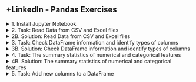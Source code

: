 ## +LinkedIn - Pandas Exercises

<details>
<summary>1. Install Jupyter Notebook </summary>

# Check Python version 

```x
python3 --version
```

# Install Pip

```x
curl https://bootstrap.pypa.io/get-pip.py -o get-pip.py
python3 get-pip.py
```

# Install Virtual Environment

```x
python3 -m venv venv
source venv/bin/activate
```

# Install Jupyter Notebook

```x
pip install notebook
```

# Run Jupyter Notebook

```x
jupyter notebook
```

# Check Installed Packages

```x
pip freeze
```

# Install Pandas and matplotlib

```x
pip install pandas
pip install matplotlib
```

# Uninstall all currently installed packages

```x
pip freeze > installed_packages.txt
pip uninstall -r installed_packages.txt -y
```

# Install packages from requirements.txt:

```x
pip install -r requirements.txt
```

# #END</details>

<details>
<summary>2. Task: Read Data from CSV and Excel files </summary>

# Task: Read Data from CSV and Excel files

![image](https://github.com/user-attachments/assets/48cb9650-aba3-40a4-a3d5-d2526d4fad80)
![image](https://github.com/user-attachments/assets/66625d86-9e7e-4f9b-b07a-885c4111d78e)

```py
import pandas as pd
```

![image](https://github.com/user-attachments/assets/97501b97-c4c4-44a3-8ff8-73856549d66a)
![image](https://github.com/user-attachments/assets/94769fbb-b27c-4bc2-89e6-f20c65d86b63)



# #END</details>

<details>
<summary>2B. Solution: Read Data from CSV and Excel files </summary>

# Solution: Read Data from CSV and Excel files

## Solution 1: Using Python

```py
with open("data/auto_mpg.csv", "r") as f:
    lines = f.readlines()
    print('MPG | Cylinders | Displacement | HorsePower | Weight | Acceleration | Model Year | Origin')
    for line in lines[1:11]:
        # line = line.strip().replace(',',' | ')
        line = line.strip().split(",")
        line = " | ".join(line)
        print(line)
```

```x
MPG | Cylinders | Displacement | HorsePower | Weight | Acceleration | Model Year | Origin
18.0 | 8 | 307.0 | 130.0 | 3504.0 | 12.0 | 70 | India
15.0 | 8 | 350.0 | 165.0 | 3693.0 | 11.5 | 70 | India
18.0 | 8 | 318.0 | 150.0 | 3436.0 | 11.0 | 70 | India
16.0 | 8 | 304.0 | 150.0 | 3433.0 | 12.0 | 70 | India
17.0 | 8 | 302.0 | 140.0 | 3449.0 | 10.5 | 70 | India
15.0 | 8 | 429.0 | 198.0 | 4341.0 | 10.0 | 70 | India
14.0 | 8 | 454.0 | 220.0 | 4354.0 | 9.0 | 70 | India
14.0 | 8 | 440.0 | 215.0 | 4312.0 | 8.5 | 70 | India
14.0 | 8 | 455.0 | 225.0 | 4425.0 | 10.0 | 70 | India
15.0 | 8 | 390.0 | 190.0 | 3850.0 | 8.5 | 70 | India
```

![image](https://github.com/user-attachments/assets/4b7671e3-6758-44c3-a8d1-9e779b2dcda0)

## Solution 2: Using Pandas Basic

```py
import pandas as pd

# Read the CSV file into a pandas DataFrame
df = pd.read_csv("data/auto_mpg.csv")
df.columns = ['MPG','Cylinders','Displacement','HorsePower','Weight','Acceleration','Model Year','Origin']
df.head(10)

# print(pd.options.display.max_rows)
# To Print the first 10 rows (excluding the header row)
# print(df.head(10).to_string(header=False, index=False))
```

![image](https://github.com/user-attachments/assets/1447e823-26c9-4b0b-96a3-6ca741b82f9f)


## Solution 3: Using Pandas Advanced

```py
import pandas as pd

df = pd.read_csv("./data/auto_mpg.csv", header=0, names=['MPG','Cylinders','Displacement','HorsePower','Weight','Acceleration','Model Year','Origin'])
df.head(10)
```

![image](https://github.com/user-attachments/assets/3ea83ea8-67df-4ade-b526-da8d92acae2c)

# #END</details>

<details>
<summary>3. Task: Check DataFrame information and identify types of columns </summary>

# Task: Check DataFrame information and identify types of columns

![image](https://github.com/user-attachments/assets/1d58c264-5970-4245-90a1-94f0e3d2d637)

```py
import pandas as pd

df = pd.read_csv("./data/auto_mpg.csv",
                 header=0,
                 names = ['MPG', 'Cylinders', 'Displacement', 'Horsepower','Weight',\
                          'Acceleration', 'Model Year', 'Origin'])

df.head(10)
```

![image](https://github.com/user-attachments/assets/7a896604-7e49-4cbb-8f1d-bdb3fed5d2d5)

# #END</details>

<details>
<summary>3B. Solution: Check DataFrame information and identify types of columns </summary>

# Solution: Check DataFrame information and identify types of columns

## Get only the number of Rows and Columns

```py
df.shape
```

```x
(398, 8)
```

![image](https://github.com/user-attachments/assets/fb66a183-d831-4dc0-9341-6ab8af24d9dd)

# Get only the columns

```py
df.columns
```

```x
Index(['MPG', 'Cylinders', 'Displacement', 'Horsepower', 'Weight',
       'Acceleration', 'Model Year', 'Origin'],
      dtype='object')
```

```py
list(df.columns)
```

```x
['MPG',
 'Cylinders',
 'Displacement',
 'Horsepower',
 'Weight',
 'Acceleration',
 'Model Year',
 'Origin']
```

```py
len(list(df.columns))
```

```x
8
```

![image](https://github.com/user-attachments/assets/7c9807c5-0b2e-40b1-9cf2-00feda042dbd)

# Get only the Index of the Rows

```py
df.index
```

```x
RangeIndex(start=0, stop=398, step=1)
```

![image](https://github.com/user-attachments/assets/cc58b15b-be5a-4f4d-a31b-5ac48ced326b)

# Get all Info: the number of Rows and Columns, with Index, Names and DataType of Columns

```py
df.info()
```

```x
<class 'pandas.core.frame.DataFrame'>
RangeIndex: 398 entries, 0 to 397
Data columns (total 8 columns):
 #   Column        Non-Null Count  Dtype  
---  ------        --------------  -----  
 0   MPG           398 non-null    float64
 1   Cylinders     398 non-null    int64  
 2   Displacement  398 non-null    float64
 3   Horsepower    392 non-null    float64
 4   Weight        398 non-null    float64
 5   Acceleration  398 non-null    float64
 6   Model Year    398 non-null    int64  
 7   Origin        398 non-null    object 
dtypes: float64(5), int64(2), object(1)
memory usage: 25.0+ KB
```

![image](https://github.com/user-attachments/assets/263627ef-8493-4747-a602-e437c3a783d2)

# #END</details>

<details>
<summary>4. Task: The summary statistics of numerical and categorical features </summary>

# Task: The summary statistics of numerical and categorical features

![image](https://github.com/user-attachments/assets/71632380-b090-4218-9f75-d989d6e6dc08)

```py
import pandas as pd

df = pd.read_csv("./data/auto_mpg.csv",
                 header=0,
                 names = ['MPG', 'Cylinders', 'Displacement', 'Horsepower','Weight',\
                          'Acceleration', 'Model Year', 'Origin'])

df.head(10)
```

![image](https://github.com/user-attachments/assets/71f00dd8-1a88-4d72-bc5c-171eed386c61)

# #END</details>

<details>
<summary>4B. Solution: The summary statistics of numerical and categorical features </summary>

# Solution: The summary statistics of numerical and categorical features

## Display the Summary Statistics for Non Class variables

```py
df.describe()
```

![image](https://github.com/user-attachments/assets/81b6bf6a-b6d9-4160-a9ce-9b82a7f3a5d7)

## Display the Summary Statistics for Class Variables

```py
df.describe(include='object')
```

![image](https://github.com/user-attachments/assets/e9de6e07-e5c5-4f0a-a4cb-b7b8facb5517)

## Display the Frequencies for Class Variables

```py
df['Origin'].value_counts()
```

![image](https://github.com/user-attachments/assets/3dadc060-0178-4004-80ff-57d9559df6f8)

# Visualize distribution of frequencies for Class Variables

```py
import matplotlib

df['Origin'].value_counts().plot(kind="bar")
df['Origin'].value_counts().plot(kind="pie")
df['Origin'].value_counts().plot(kind="line")
df['Origin'].value_counts().plot(kind="area")
```

![image](https://github.com/user-attachments/assets/b8e29d1d-15a9-4125-bb3f-ff08840d571b)
![image](https://github.com/user-attachments/assets/27ea5313-1a7d-4228-99c8-59790f85ab53)
![image](https://github.com/user-attachments/assets/9e4d8b4b-d8d7-419d-9301-7804013c5efd)
![image](https://github.com/user-attachments/assets/7777db7c-82c8-4aa9-aae2-7f4b58b9c46f)

# #END</details>

<details>
<summary>5. Task: Add new columns to a DataFrame </summary>

# Task: Add new columns to a DataFrame

![image](https://github.com/user-attachments/assets/2580716c-66f7-41f8-9438-396d2ded3dbd)
![image](https://github.com/user-attachments/assets/7c9f3192-e3b0-4e84-8aed-6c60a55343ac)
![image](https://github.com/user-attachments/assets/da67c905-ec06-4d81-8a2c-8a42a85438ab)


```py

```

```py

```

```py

```

```py

```

```py

```

```py

```

```py

```

```py

```

```py

```

```py

```

```py

```

```py

```

```py

```

```py

```

```py

```

```py

```

```py

```

# #END</details>


